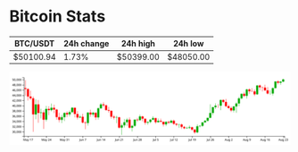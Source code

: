 # Bitcoin Stats

BTC/USDT|24h change|24h high|24h low|
|---|---|---|---|
|$50100.94|1.73%|$50399.00|$48050.00|

<img src="./chart.svg">
